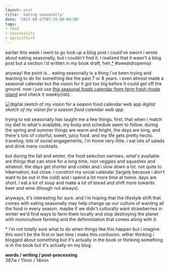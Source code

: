 ```yaml
---
layout: post
title: 'eating seasonally'
date: '2017-09-27T07:15:00-04:00'
tags:
- food
- seasonality
- agriculture
--- 
```


earlier this week i went to go look up a blog post i could've sworn i wrote about eating seasonally, but i couldn't find it. i realized that it wasn't a blog post but a section i'd written in my book draft, heh.[*](#footnote) #sweatdropemoji

anyway! the point is... eating seasonally is a thing i've been trying and learning to do for something like the past 7 or 8 years. i even almost made a seasonal calendar but the vision for it got too big before it could get off the ground. now i just use [this seasonal foods calendar from farm fresh rhode island](http://www.farmfresh.org/learn/harvestcalendar.php) and check it weekly(ish). 

![digital sketch of my vision for a season food calendar web app](http://68.media.tumblr.com/c7712318bc9a1fff9a7e96ced5e4bfd6/tumblr_ncquehSDX11u00rnco1_500.png)
_digital sketch of my vision for a season food calendar web app_

trying to eat seasonally has taught me a few things. first, that when i match my diet to what's available, my body and schedule seem to follow. during the spring and summer things are warm and bright, the days are long, and there's lots of colorful, sweet, juicy food. and my life gets pretty hectic. traveling, lots of social engagements, i'm home very little. i eat lots of salads and drink many cocktails.

but during the fall and winter, the food selection narrows. what's available are things that can store for a long time, root veggies and squashes and whatnot. the days get shorter and colder and i slow down a lot. not quite to hibernation, but close. i constrict my social calendar (largely because i don't want to be out in the cold) and i spend a lot more time at home. days are short. i eat a lot of soup and make a lot of bread and shift more towards beer and wine (though not always). 

anyways, it's interesting for sure. and i'm hoping that the lifestyle shift that comes with eating seasonally may help change up our culture of wanting all the food in every season. maybe if we didn't culturally want strawberries in winter we'd find ways to farm them locally and stop destroying the planet with monoculture farming and the deforestation that comes along with it. 

<a name="footnote">&#042;</a> i'm not totally sure what to do when things like this happen but i imagine this won't be the first or last time i make this confusion. either thinking i blogged about something but it's actually in the book or thinking something is in the book but it's actually on my blog. 

<!-- hyperlink bank -->

**words / writing / post-processing**  
387w / 11min / 14min